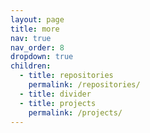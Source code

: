 ```yaml
---
layout: page
title: more
nav: true
nav_order: 8
dropdown: true
children:
  - title: repositories
    permalink: /repositories/
  - title: divider
  - title: projects
    permalink: /projects/
---
```

